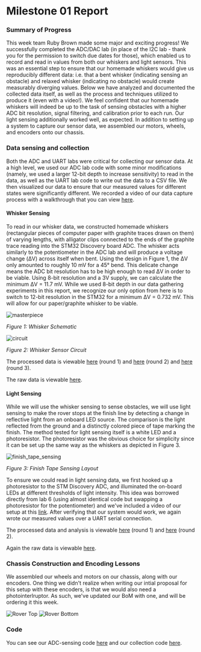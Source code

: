 # Milestone 01 Report

### Summary of Progress
This week team Ruby Brown made some major and exciting progress! 
We successfully completed the ADC/DAC lab (in place of the I2C lab - 
thank you for the permission to switch due dates for those), 
which enabled us to record and read in values from both our whiskers and light sensors. 
This was an essential step to ensure that our homemade whiskers would give us reproducibly different data: 
i.e. that a bent whisker (indicating sensing an obstacle) and relaxed whisker (indicating no obstacle) 
would create measurably diverging values. Below we have analyzed and documented the collected data itself,
as well as the process and techniques utilized to produce it (even with a video!). We feel confident that our homemade whiskers
will indeed be up to the task of sensing obstacles with a higher ADC bit resolution, signal filtering, and 
calibration prior to each run.
Our light sensing additionally worked well, as expected. In addition to setting up a system to capture our sensor data, we assembled our motors, wheels, and encoders 
onto our chassis. 

### Data sensing and collection
Both the ADC and UART labs were critical for collecting our sensor data. At a high level, 
we used our ADC lab code with some minor modifications (namely, we used a larger 12-bit depth to increase sensitivity)
to read in the data, as well as the UART lab code to write out the data to a CSV file. We then visualized our data to ensure that our measured 
values for different states were significantly different. We recorded a video of our data capture process 
with a walkthrough that you can view [here](https://photos.google.com/share/AF1QipMbT5UKQWLLFyn-lpIWxlGs-L8LXLGSxk-tUocNoKHhJ5w16Ysk_vUWKtVxiH8sKg/photo/AF1QipMzzRM0rEScpkYgwwi67VyrzjysNWQ2cfoRCRBz?key=cjNVSWQybS11dFdHRE5mcklYZm5kWjMxLWpmOEdR).

#### Whisker Sensing
To read in our whisker data, we constructed homemade whiskers (rectangular pieces of computer paper 
with graphite traces drawn on them) of varying lengths, with alligator clips connected to the
ends of the graphite trace reading into the STM32 Discovery board ADC. The whisker acts similarly to the potentiometer in the ADC lab and will produce a voltage change (ΔV) across itself when bent. 
Using the design in Figure 1, the ΔV only amounted to roughly 10 mV for a 45° bend. 
This delicate change means the ADC bit resolution has to be high enough to read ΔV in order to 
be viable. Using 8-bit resolution and a 3V supply, we can calculate the minimum ΔV = 11.7 mV. 
While we used 8-bit depth in our data gathering experiments in this report, we recognize our only 
option from here is to switch to 12-bit resolution in the STM32 for a minimum ΔV = 0.732 mV. 
This will allow for our paper/graphite whisker to be viable.

![masterpiece](../diagrams/masterpiece.PNG)

*Figure 1: Whisker Schematic*

![circuit](../diagrams/Fig.1.PNG)

*Figure 2: Whisker Sensor Circuit*

The processed data is viewable [here](./processed_data/whisker_data.md) (round 1)
and [here](./processed_data_rnd2/html/whisker_data.md) (round 2) and
[here](./processed_data_rnd2/html/whisker_short_data.md) (round 3). 

The raw data is viewable [here](./raw_data/).

#### Light Sensing
While we will use the whisker sensing to sense obstacles, we will use light sensing 
to make the rover stops at the finish line by detecting a change in reflective light from an onboard LED source.
The comparison is the light reflected from the ground and a distinctly colored piece of tape marking the finish. 
The method tested for light sensing itself is a white LED and a photoresistor. The photoresistor was the obvious 
choice for simplicity since it can be set up the same way as the whiskers as depicted in Figure 3.

![finish_tape_sensing](../diagrams/finishtape.PNG)

*Figure 3: Finish Tape Sensing Layout*

To ensure we could read in light sensing data, we first hooked up a photoresistor to the STM Discovery ADC, and 
illuminated the on-board LEDs at different thresholds of light intensity. This idea was borrowed directly 
from lab 6 (using almost identical code but swapping a photoresistor for the potentiometer) and we've included a video 
of our setup at this [link](https://photos.google.com/share/AF1QipMFj47mQHgleSL3aE-hg-6nYcOL0C9v2cWipQ0tjKIs9gNILWhmQ5A92I1CtWVuLw?key=T01FRlFLd3lWOFlXZVV3Yk9lRmt0RGdtWUdVUl9B). After verifying that our system would work, we again wrote our measured values
over a UART serial connection. 

The processed data and analysis is viewable [here](./processed_data/photo_resistor_data.md) (round 1)
and [here](./processed_data_rnd2/html/photo_resistor_data.md) (round 2).

Again the raw data is viewable [here](./raw_data/).

### Chassis Construction and Encoding Lessons
We assembled our wheels and motors on our chassis, along with our encoders. One thing we
didn't realize when writing our intial proposal for this setup with these encoders, is that 
we would also need a photointerlruptor. As such, we've updated our BoM with one, and will be ordering it this week.

![Rover Top](../photos/rover_0.jpeg)
![Rover Bottom](../photos/rover_1.jpeg)

### Code
You can see our ADC-sensing code [here](https://github.com/brownbr61/tattle-tale/blob/master/Core/Src/main.c) and our collection code [here](../scripts/logBytes.py). 